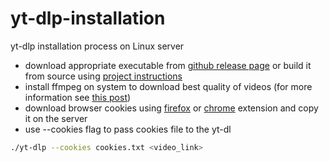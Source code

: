 # yt-dlp-installation

yt-dlp installation process on Linux server

- download appropriate executable from [github release page](https://github.com/yt-dlp/yt-dlp/releases) or build it from source using [project instructions](https://github.com/yt-dlp/yt-dlp?tab=readme-ov-file#compile)
- install ffmpeg on system to download best quality of videos (for more information see [this post](https://www.reddit.com/r/youtubedl/comments/uba0yh/does_ytdlp_automatically_download_the_highest/))
- download browser cookies using [firefox](https://addons.mozilla.org/en-US/firefox/addon/get-cookies-txt-locally/) or [chrome](https://chromewebstore.google.com/detail/get-cookiestxt-locally/cclelndahbckbenkjhflpdbgdldlbecc) extension and copy it on the server
- use --cookies flag to pass cookies file to the yt-dl
```bash
./yt-dlp --cookies cookies.txt <video_link>
```
